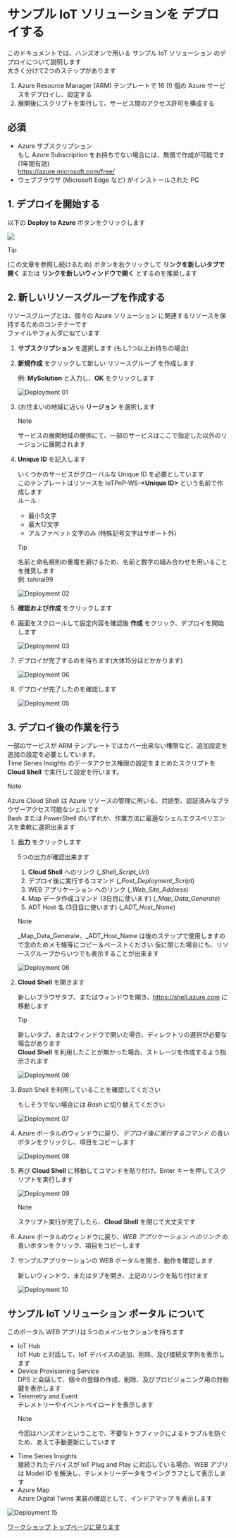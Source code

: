 # サンプル IoT ソリューションを デプロイする

このドキュメントでは、ハンズオンで用いる サンプル IoT ソリューション のデプロイについて説明します  
大きく分けて2つのステップがあります  

1. Azure Resource Manager (ARM) テンプレートで 16 (!) 個の Azure サービスをデプロイし、設定する  
1. 展開後にスクリプトを実行して、サービス間のアクセス許可を構成する

## 必須

- Azure サブスクリプション  
    もし Azure Subscription をお持ちでない場合には、無償で作成が可能です (1年間有効)  
    <https://azure.microsoft.com/free/>  
- ウェブブラウザ (Microsoft Edge など) がインストールされた PC  

## 1. デプロイを開始する  

以下の **Deploy to Azure** ボタンをクリックします  

<a href="https://portal.azure.com/#create/Microsoft.Template/uri/https%3A%2F%2Fraw.githubusercontent.com%2Fmicrosoft%2FIoT-Plug-and-Play-Workshop%2Fmain%2FDeployment%2FIoTPlugandPlayWorkshop.json" target="_blank"><img src="./images/deploy-to-azure.svg"/></a>

> [!TIP]  
> (この文章を参照し続けるため) ボタンを右クリックして **リンクを新しいタブで開く** または **リンクを新しいウィンドウで開く** とするのを推奨します

## 2. 新しいリソースグループを作成する

リソースグループとは、個々の Azure ソリューション に関連するリソースを保持するためのコンテナーです  
ファイルやフォルダに似ています

1. **サブスクリプション** を選択します (もし1つ以上お持ちの場合)  
1. **新規作成** をクリックして新しい リソースグループ を作成します  

    例: **MySolution** と入力し、**OK** をクリックします  

    ![Deployment 01](images/jp/deployment-01-red.png)  

1. (お住まいの地域に近い) **リージョン** を選択します  

    > [!NOTE]  
    > サービスの展開地域の関係にて、一部のサービスはここで指定した以外のリージョンに展開されます  

1. **Unique ID** を記入します  

    いくつかのサービスがグローバルな Unique ID を必要としています  
    このテンプレートはリソースを IoTPnP-WS-**\<Unique ID\>** という名前で作成します  
    ルール : 
    - 最小5文字  
    - 最大12文字  
    - アルファベット文字のみ (特殊記号文字はサポート外)  

    > [!TIP]  
    > 名前と命名規則の重複を避けるため、名前と数字の組み合わせを用いることを推奨します  
    > 例: tahirai99  

    ![Deployment 02](images/jp/deployment-02-red.png)  

1. **確認および作成** をクリックします  

1. 画面をスクロールして設定内容を確認後 **作成** をクリック、デプロイを開始します  

    ![Deployment 03](images/jp/deployment-03.png)  

1. デプロイが完了するのを待ちます(大体15分ほどかかります)  

    ![Deployment 06](images/jp/deployment-04.png)

1. デプロイが完了したのを確認します  

    ![Deployment 05](images/jp/deployment-05.png)

## 3. デプロイ後の作業を行う

一部のサービスが ARM テンプレートではカバー出来ない権限など、追加設定を追加の設定を必要としています。  
Time Series Insights のデータアクセス権限の設定をまとめたスクリプトを **Cloud Shell** で実行して設定を行います。

> [!NOTE]  
> Azure Cloud Shell は Azure リソースの管理に用いる、対話型、認証済みなブラウザーアクセス可能なシェルです  
> Bash または PowerShell のいずれか、作業方法に最適なシェルエクスペリエンスを柔軟に選択出来ます

1. **出力** をクリックします  

    5つの出力が確認出来ます  
    1. **Cloud Shell** へのリンク (*_Shell_Script_Url*)
    2. デプロイ後に実行するコマンド (*_Post_Deployment_Script*)
    3. WEB アプリケーション へのリンク (*_Web_Site_Address*)
    4. Map データ作成コマンド (3日目に使います) (*_Map_Data_Generate*)
    5. ADT Host 名 (3日目に使います) (*_ADT_Host_Name*)  

    > [!NOTE]  
    > _Map_Data_Generate、_ADT_Host_Name は後のステップで使用しますので念のためメモ帳等にコピー＆ペーストください
    > 仮に閉じた場合にも、リソースグループからいつでも表示することが出来ます

    ![Deployment 06](images/jp/deployment-06.png)

1. **Cloud Shell** を開きます  

    新しいブラウザタブ、またはウィンドウを開き、<https://shell.azure.com> に移動します

    > [!TIP]  
    > 新しいタブ、またはウィンドウで開いた場合、ディレクトリの選択が必要な場合があります  
    > **Cloud Shell** を利用したことが無かった場合、ストレージを作成するよう指示されます  
    >  
    > ![Deployment 06](images/jp/deployment-06-storage.png)

1. *Bash* Shell を利用していることを確認してください  

    もしそうでない場合には *Bash* に切り替えてください  

    ![Deployment 07](images/jp/deployment-07-red.png)

1. Azure ポータルのウィンドウに戻り、*デプロイ後に実行するコマンド* の青いボタンをクリックし、項目をコピーします  

    ![Deployment 08](images/jp/deployment-08-red.png)

1. 再び **Cloud Shell** に移動してコマンドを貼り付け、Enter キーを押してスクリプトを実行します  

    ![Deployment 09](images/jp/deployment-09.png)

    > [!NOTE]  
    > スクリプト実行が完了したら、**Cloud Shell** を閉じて大丈夫です

1. Azure ポータルのウィンドウに戻り、*WEB アプリケーション へのリンク* の青いボタンをクリック、項目をコピーします  

1. サンプルアプリケーションの WEB ポータルを開き、動作を確認します  

    新しいウィンドウ、またはタブを開き、上記のリンクを貼り付けます  

    ![Deployment 10](images/jp/deployment-10-75p.png)

## サンプル IoT ソリューション ポータル について

このポータル WEB アプリは 5つのメインセクションを持ちます  

- IoT Hub  
    IoT Hub と対話して、IoT デバイスの追加、削除、及び接続文字列を表示します  
- Device Provisioning Service  
    DPS と会話して、個々の登録の作成、削除、及びプロビジョニング用の対称鍵を表示します  
- Telemetry and Event  
    テレメトリーやイベントペイロードを表示します  
    > [!NOTE]  
    > 今回はハンズオンということで、不要なトラフィックによるトラブルを防ぐため、あえて手動更新にしています
- Time Series Insights  
    接続されたデバイスが IoT Plug and Play に対応している場合、WEB アプリは Model ID を解決し、テレメトリーデータをライングラフとして表示します  
- Azure Map  
    Azure Digital Twins 実装の確認として、インドアマップ を表示します  

![Deployment 15](images/Deployment-15.png)

[ワークショップ トップページに戻ります](../)  

